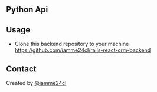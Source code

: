 ## Python Api


## Usage
* Clone this backend repository to your machine  https://github.com/iamme24cl/rails-react-crm-backend


## Contact
Created by [@iamme24cl](https://github.com/iamme24cl) 
